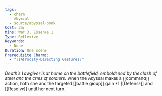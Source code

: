 ```yaml
---
tags:
  - charm
  - Abyssal
  - source/abyssal-book
Cost: 3m; 
Mins: War 3, Essence 1
Type: Reflexive
Keywords:
  - None
Duration: One scene
Prerequisite Charms:
  - "[[Atrocity-Directing Gesture]]"
---
```

*Death’s Lawgiver is at home on the battlefield, emboldened by the clash of steel and the cries of soldiers.*
When the Abyssal makes a [[command]] action, both she and the targeted [[battle group]] gain +1 [[Defense]] and [[Resolve]] until her next turn.